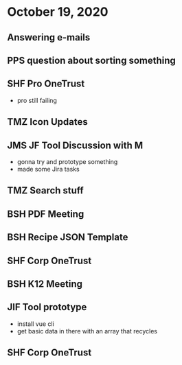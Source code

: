 # October 19, 2020

## Answering e-mails

## PPS question about sorting something

## SHF Pro OneTrust
- pro still failing

## TMZ Icon Updates

## JMS JF Tool Discussion with M
- gonna try and prototype something
- made some Jira tasks

## TMZ Search stuff

## BSH PDF Meeting

## BSH Recipe JSON Template

## SHF Corp OneTrust

## BSH K12 Meeting

## JIF Tool prototype
- install vue cli
- get basic data in there with an array that recycles

## SHF Corp OneTrust
